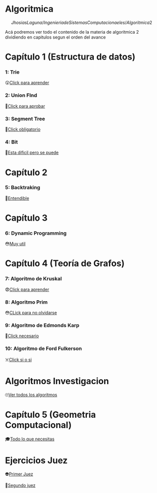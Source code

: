 # Algoritmica
$$Jhosias Laguna/
Ingenieria de Sistemas Computacionaeles/
Algoritmica 2$$

Acá podremos ver todo el contenido de la materia de algoritmica 2 dividiendo en capitulos segun el orden del avance

# Capítulo 1 (Estructura de datos)
### 1: Trie ###
😲[Click para aprender](https://github.com/Lagunator/Algoritmica/tree/main/Estructura%20De%20Datos/Trie)
### 2: Union FInd ###
🤕[Click para aprobar](https://github.com/Lagunator/Algoritmica/tree/main/Estructura%20De%20Datos/Union%20Find)
### 3: Segment Tree ###
🤮[Click obligatorio](https://github.com/Lagunator/Algoritmica/tree/main/Estructura%20De%20Datos/Segment%20Tree)
### 4: Bit ###
🧠[Esta dificil pero se puede](https://github.com/Lagunator/Algoritmica/tree/main/Estructura%20De%20Datos/Bit)

# Capítulo 2 
### 5: Backtraking ###
👻[Entendible](https://github.com/Lagunator/Algoritmica/tree/main/Capitulo2/Backtracking)

# Capítulo 3 
### 6: Dynamic Programming
😳[Muy util](https://github.com/Lagunator/Algoritmica/blob/main/Dynamic%20Programming/README.md)

# Capítulo 4 (Teoría de Grafos)
### 7: Algoritmo de Kruskal
😨[Click para aprender](https://github.com/Lagunator/Algoritmica/tree/main/Teoria%20de%20grafos/Kruskal)
### 8: Algoritmo Prim
😳[CLick para no olvidarse](https://github.com/Lagunator/Algoritmica/tree/main/Teoria%20de%20grafos/Prim)
### 9: Algoritmo de Edmonds Karp
🦾[Click necesario](https://github.com/Lagunator/Algoritmica/tree/main/Teoria%20de%20grafos/EdmondsKarp)
### 10: Algoritmo de Ford Fulkerson
☠️[Click si o si](https://github.com/Lagunator/Algoritmica/tree/main/Teoria%20de%20grafos/Ford%20Fulkerson)


# Algoritmos Investigacion
🙄[Ver todos los algoritmos](https://github.com/Lagunator/Algoritmica/tree/main/Algoritmos%20Investigacion)

# Capítulo 5 (Geometria Computacional)
🎓[Todo lo que necesitas](https://github.com/Lagunator/Algoritmica/tree/main/GeometriaComp)

# Ejercicios Juez
👽[Primer Juez](https://github.com/Lagunator/Algoritmica/tree/main/Ejercicios%20Juez/Primer%20Juez)

🤖[Segundo juez](https://github.com/Lagunator/Algoritmica/tree/main/Ejercicios%20Juez/Segundo%20Juez)
